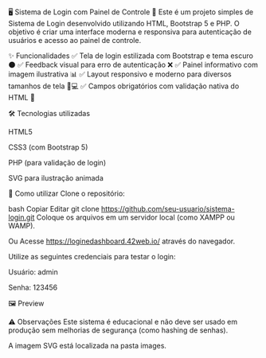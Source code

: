 🖥️ Sistema de Login com Painel de Controle 🚀
Este é um projeto simples de Sistema de Login desenvolvido utilizando HTML, Bootstrap 5 e PHP. O objetivo é criar uma interface moderna e responsiva para autenticação de usuários e acesso ao painel de controle.

✨ Funcionalidades
✅ Tela de login estilizada com Bootstrap e tema escuro 🌑
✅ Feedback visual para erro de autenticação ❌
✅ Painel informativo com imagem ilustrativa 📊
✅ Layout responsivo e moderno para diversos tamanhos de tela 📱💻
✅ Campos obrigatórios com validação nativa do HTML 📝

🛠️ Tecnologias utilizadas

HTML5

CSS3 (com Bootstrap 5)

PHP (para validação de login)

SVG para ilustração animada

🎯 Como utilizar
Clone o repositório:

bash
Copiar
Editar
git clone https://github.com/seu-usuario/sistema-login.git
Coloque os arquivos em um servidor local (como XAMPP ou WAMP).

Ou Acesse https://loginedashboard.42web.io/ através do navegador.

Utilize as seguintes credenciais para testar o login:

Usuário: admin

Senha: 123456

🖼️ Preview


⚠️ Observações
Este sistema é educacional e não deve ser usado em produção sem melhorias de segurança (como hashing de senhas).

A imagem SVG está localizada na pasta images.

